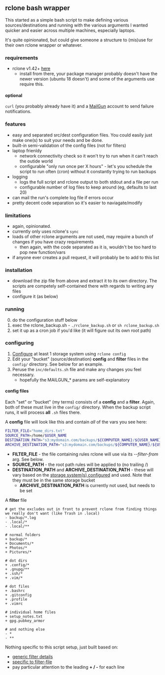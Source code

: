 ## rclone bash wrapper ##

This started as a simple bash script to make defining various sources/destinations and running with the various arguments I wanted quicker and easier across multiple machines, especially laptops.

It's quite opinionated, but could give someone a structure to (mis)use for their own rclone wrapper or whatever.

### requirements ###
- rclone v1.42+ [here](https://rclone.org/downloads/)
    + install from there, your package manager probably doesn't have the newer version (ubuntu 18 doesn't) and some of the arguments use require this.

#### optional ####
`curl` (you probably already have it) and a [MailGun](https://www.mailgun.com/) account to send failure notifications. 

### features ###
- easy and separated src/dest configuration files. You could easily just make one(s) to suit your needs and be done.
- built-in semi-validation of the config files (not for filters)
- laptop frienldy
    + network connectivity check so it won't try to run when it can't reach the outide world
    + configurable "only run once per X hours" - let's you schedule the script to run often (cron) without it constantly trying to run backups
- logging
    + logs the full script and rclone output to both stdout and a file per run
    + configurable number of log files to keep around (eg, defaults to last 20)
- can mail the run's complete log file if errors occur
- pretty decent code separation so it's easier to naviagate/modify

### limitations ###
- again, opinionated.
- currently only uses rclone's `sync`
- loads of other rclone arguments are not used, may require a bunch of changes if you have crazy requirements
    + then again, with the code separated as it is, wouldn't be too hard to pop new function/vars
- if anyone ever creates a pull request, it will probably be to add to this list

### installation ###
- download the zip file from above and extract it to its own directory. The scripts are competely self-contained there with regards to writing any files
- configure it (as below)

### running ###
0. do the configuration stuff below
1. exec the rclone_backup.sh - `./rclone_backup.sh` or `sh rclone_backup.sh`
2. set it up as a cron job if you'd like (it will figure out its own root path)

### configuring ###

1. [Configure](https://rclone.org/docs/) at least 1 storage system using `rclone config`
2. Edit your "bucket" (source/destination) **config** and **filter** files in the `config/` directory. See below for an example.
3. Peruse the `inc/defaults.sh` file and make any changes you feel necessary.
    -   hopefully the MAILGUN_* params are self-explanatory

#### config files ####
Each "set" or "bucket" (my terms) consists of a **config** and a **filter**. Again, both of these must live in the `config/` directory. When the backup script runs, it will process **all** `.sh` files there.

A **config** file will look like this and contain _all_ of the vars you see here:
```sh
FILTER_FILE="home_dirs.txt"
SOURCE_PATH=/home/$USER_NAME
DESTINATION_PATH="s3:mydomain.com/backups/${COMPUTER_NAME}/${USER_NAME}"
ARCHIVE_DESTINATION_PATH="s3:mydomain.com/backups/${COMPUTER_NAME}/${USER_NAME}_archive"
```
- **FILTER_FILE** - the file containing rules rclone will use via its _--filter-from_ arg. See below.
- **SOURCE_PATH** - the root path rules will be applied to (no trailing /)
- **DESTINATION_PATH** and **ARCHIVE_DESTINATION_PATH** - these will vary based on the [storage system(s) configured](https://rclone.org/docs/) and used. Note that they must be in the same storage bucket
    - **ARCHIVE_DESTINATION_PATH** is currently not used, but needs to be set

A **filter** file
```
# get the excludes out in front to prevent rclone from finding things we really don't want (like Trash in .local)
- backup/*.log
- .local/*
- .local/**

# normal folders
+ backup/*
+ Documents/*
+ Photos/*
+ Pictures/*

# dot dirs
+ .config/*
+ .gnupg/**
+ .ssh/*
+ .vim/*

# dot files
+ .bashrc
+ .gitconfig
+ .profile
+ .vimrc

# individual home files
+ setup_notes.txt
+ gpg.pubkey_armor

# and nothing else
- *
- **
```

Nothing specific to this script setup, just built based on:
- [generic filter details](https://rclone.org/filtering/)
- [specific to filter-file](https://rclone.org/filtering/#how-the-rules-are-used)
- pay particular attention to the leading **+ / -** for each line
